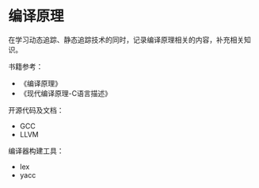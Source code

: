 # 编译原理

在学习动态追踪、静态追踪技术的同时，记录编译原理相关的内容，补充相关知识。

书籍参考：

- 《编译原理》
- 《现代编译原理-C语言描述》

开源代码及文档：

- GCC
- LLVM

编译器构建工具：

- lex
- yacc
